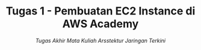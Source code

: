 <div align="center">
    <h1>Tugas 1 - Pembuatan EC2 Instance di AWS Academy</h1>
    <i>Tugas Akhir Mata Kuliah Arsstektur Jaringan Terkini</i>
</div>
